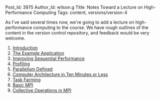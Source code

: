 Post_Id: 3975
Author_Id: wilson.g
Title: Notes Toward a Lecture on High-Performance Computing
Tags: content, versions/version-4

<p>As I've said several times now, we're going to add a lecture on high-performance computing to the course. We have rough outlines of the content in the version control repository, and feedback would be very welcome.</p>
<ol>
<li><a href="http://svn.software-carpentry.org/swc/4.0/topics/hpc/intro/script.txt">Introduction</a></li>
<li><a href="http://svn.software-carpentry.org/swc/4.0/topics/hpc/original/script.txt">The Example Application</a></li>
<li><a href="http://svn.software-carpentry.org/swc/4.0/topics/hpc/seq/script.txt">Improving Sequential Performance</a></li>
<li><a href="http://svn.software-carpentry.org/swc/4.0/topics/hpc/profile/script.txt">Profiling</a></li>
<li><a href="http://svn.software-carpentry.org/swc/4.0/topics/hpc/theory/script.txt">Parallelism Defined</a></li>
<li><a href="http://svn.software-carpentry.org/swc/4.0/topics/hpc/arch/script.txt">Computer Architecture in Ten Minutes or Less</a></li>
<li><a href="http://svn.software-carpentry.org/swc/4.0/topics/hpc/taskfarm/script.txt">Task Farming</a></li>
<li><a href="http://svn.software-carpentry.org/swc/4.0/topics/hpc/mpi/script.txt">Basic MPI</a></li>
<li><a href="http://svn.software-carpentry.org/swc/4.0/topics/hpc/collective/script.txt">Collective Operations in MPI</a></li>
</ol>
